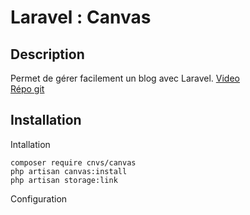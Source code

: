 # Laravel : Canvas

## Description 

Permet de gérer facilement  un blog avec Laravel. 
[Video](https://www.youtube.com/watch?v=Ghd75k-jQog&list=PLEhEHUEU3x5pcQJHE8WBLqlHt2o3q5O-f&index=17)  
[Répo git](https://github.com/cnvs/canvas#installation)


## Installation 

Intallation

```shell
composer require cnvs/canvas
php artisan canvas:install
php artisan storage:link
```

Configuration


